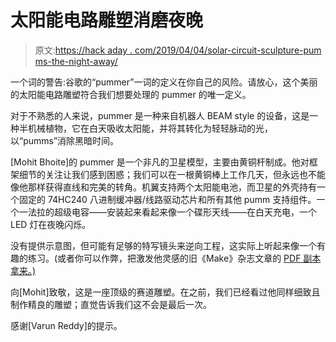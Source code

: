 # 太阳能电路雕塑消磨夜晚

> 原文:[https://hack aday . com/2019/04/04/solar-circuit-sculpture-pum ms-the-night-away/](https://hackaday.com/2019/04/04/solar-circuit-sculpture-pumms-the-night-away/)

一个词的警告:谷歌的“pummer”一词的定义在你自己的风险。请放心，这个美丽的太阳能电路雕塑符合我们想要处理的 pummer 的唯一定义。

对于不熟悉的人来说，pummer 是一种来自机器人 BEAM style 的设备，这是一种半机械植物，它在白天吸收太阳能，并将其转化为轻轻脉动的光，以“pumms”消除黑暗时间。

[Mohit Bhoite]的 pummer 是一个非凡的卫星模型，主要由黄铜杆制成。他对框架细节的关注让我们感到困惑；我们可以在一根黄铜棒上工作几天，但永远也不能像他那样获得直线和完美的转角。机翼支持两个太阳能电池，而卫星的外壳持有一个固定的 74HC240 八进制缓冲器/线路驱动芯片和所有其他 pumm 支持组件。一个一法拉的超级电容——安装起来看起来像一个碟形天线——在白天充电，一个 LED 灯在夜晚闪烁。

没有提供示意图，但可能有足够的特写镜头来逆向工程，这实际上听起来像一个有趣的练习。(或者你可以作弊，把激发他灵感的旧《Make》杂志文章的 [PDF 副本拿来。)](https://cdn.makezine.com/make/08/pummer.pdf)

向[Mohit]致敬，这是一座顶级的赛道雕塑。在之前，我们已经看过他同样细致且制作精良的雕塑；直觉告诉我们这不会是最后一次。

感谢[Varun Reddy]的提示。